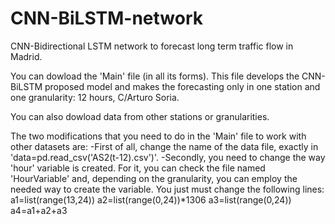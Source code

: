 # CNN-BiLSTM-network
CNN-Bidirectional LSTM network to forecast long term traffic flow in Madrid. 

You can dowload the 'Main' file (in all its forms). This file develops the CNN-BiLSTM proposed model and makes the forecasting only in one station and one granularity: 12 hours, C/Arturo Soria.

You can also dowload data from other stations or granularities. 

The two modifications that you need to do in the 'Main' file to work with other datasets are:
    -First of all, change the name of the data file, exactly in 'data=pd.read_csv('AS2(t-12).csv')'. 
    -Secondly, you need to change the way 'hour' variable is created. For it, you can check the file named 'HourVariable' and, depending on the granularity, you can employ the     needed way to create the variable. You just must change the following lines:
    a1=list(range(13,24))
    a2=list(range(0,24))*1306
    a3=list(range(0,24))
    a4=a1+a2+a3
